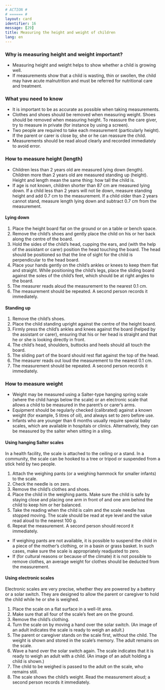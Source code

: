 ```yaml
---
# ACTION #
# ====== #
layout: card
identifier: 16
message: [29]
title: Measuring the height and weight of children 
lang: en
---
```


### Why is measuring height and weight important? 

- Measuring height and weight helps to show whether a child is growing well. 
- If measurements show that a child is wasting, thin or swollen, the child may have acute malnutrition and must be referred for nutritional care and treatment.

### What you need to know

- It is important to be as accurate as possible when taking measurements.
- Clothes and shoes should be removed when measuring weight. Shoes should be removed when measuring height. To reassure the care giver, try to measure in private (for instance by using a screen).
- Two people are required to take each measurement (particularly height). If the parent or carer is close by, she or he can reassure the child.
-	Measurements should be read aloud clearly and recorded immediately to avoid error.

### How to measure height (length) 

- Children less than 2 years old are measured lying down (length). Children more than 2 years old are measured standing up (height). Height and length mean the same thing: how tall the child is. 
- If age is not known, children shorter than 87 cm are measured lying down. If a child less than 2 years will not lie down, measure standing height and add 0.7 cm to the measurement. If a child older than 2 years cannot stand, measure length lying down and subtract 0.7 cm from the measurement.

#### Lying down

1. Place the height board flat on the ground or on a table or bench space.
2. Remove the child’s shoes and gently place the child on his or her back along the centre of the board.
3. Hold the sides of the child’s head, cupping the ears, and (with the help of the assistant or carer) position the head touching the board. The head should be positioned so that the line of sight for the child is perpendicular to the head board. 
4. Place your hands gently on the child’s ankles or knees to keep them flat and straight. While positioning the child’s legs, place the sliding board against the soles of the child’s feet, which should be at right angles to the board.
5. The measurer reads aloud the measurement to the nearest 0.1 cm.
6. The measurement should be repeated. A second person records it immediately.

#### Standing up

1. Remove the child’s shoes.
2. Place the child standing upright against the centre of the height board.
3. Firmly press the child’s ankles and knees against the board (helped by the assistant or carer), ensuring that his or her head is straight and that he or she is looking directly in front. 
4. The child’s head, shoulders, buttocks and heels should all touch the board.
5. The sliding part of the board should rest flat against the top of the head. 
6. The measurer reads out loud the measurement to the nearest 0.1 cm.
7. The measurement should be repeated. A second person records it immediately.

### How to measure weight
-	Weight may be measured using a Salter-type hanging spring scale (where the child hangs below the scale) or an electronic scale that allows a child to be measured in the parent’s or carer’s arms. 
-	Equipment should be regularly checked (calibrated) against a known weight (for example, 5 litres of oil), and always set to zero before use.
-	Infants who are younger than 6 months usually require special baby scales, which are available in hospitals or clinics. Alternatively, they can be measured by the salter when sitting in a sling.

#### Using hanging Salter scales 

In a health facility, the scale is attached to the ceiling or a stand. In a community, the scale can be hooked to a tree or tripod or suspended from a stick held by two people. 
1. Attach the weighing pants (or a weighing hammock for smaller infants) to the scale.
2. Check the needle is on zero.
3. Remove the child’s clothes and shoes.
4. Place the child in the weighing pants. Make sure the child is safe by staying close and placing one arm in front of and one arm behind the child to keep him or her balanced.
5. Take the reading when the child is calm and the scale needle has stopped moving. The scale should be read at eye level and the value read aloud to the nearest 100 g.
6. Repeat the measurement. A second person should record it immediately.

- If weighing pants are not available, it is possible to suspend the child in a piece of the mother’s clothing, or in a basin or grass basket. In such cases, make sure the scale is appropriately readjusted to zero.
- If (for cultural reasons or because of the climate) it is not possible to remove clothes, an average weight for clothes should be deducted from the measurement.

#### Using electronic scales 

Electronic scales are very precise, whether they are powered by a battery or a solar switch. They are designed to allow the parent or caregiver to hold the child while he or she is weighed. 

1. Place the scale on a flat surface in a well-lit area.
2. Make sure that all four of the scale’s feet are on the ground.
3. Remove the child’s clothing.
4. Turn the scale on by moving a hand over the solar switch. (An image of an adult indicates the scale is ready to weigh an adult.)
5. The parent or caregiver stands on the scale first, without the child. The weight is shown and stored in the scale’s memory. The adult remains on the scale.
6. Wave a hand over the solar switch again. The scale indicates that it is ready to weigh an adult with a child. (An image of an adult holding a child is shown.)
7. The child to be weighed is passed to the adult on the scale, who remains still.
8. The scale shows the child’s weight. Read the measurement aloud; a second person records it immediately.
